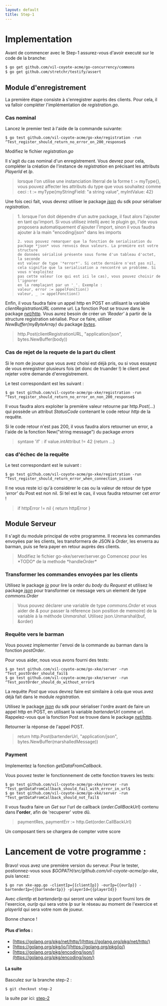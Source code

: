 ```yaml
---
layout: default
title: Step-1
---
```


# Implementation

Avant de commencer avec le Step-1 assurez-vous d'avoir executé sur le code de la branche:

```sh
$ go get github.com/vil-coyote-acme/go-concurrency/commons
$ go get github.com/stretchr/testify/assert
```

## Module d'enregistrement

La première étape consiste à s'enregistrer auprès des clients. Pour cela, il va falloir compléter l'implémentation de *registration.go*.

### Cas nominal

Lancez le premier test à l'aide de la commande suivante:

```
$ go test github.com/vil-coyote-acme/go-xke/registration -run ^Test_register_should_return_no_error_on_200_response$
```

Modifiez le fichier *registration.go*

Il s'agit du cas nominal d'un enregistrement. Vous devrez pour cela, compléter la création de l'instance de *registration* en précisant les attributs *PlayerId* et *Ip*.

<blockquote class = 'help' markdown="1">
    lorsque l'on utilise une instanciation literral de la forme t := myType{},
    vous pouvez affecter les attributs du type que vous souhaitez comme ceci : 
    t := myType{myStringField: "a string value", myIntValue: 42}
</blockquote>

Une fois ceci fait, vous devrez utiliser le package [*json*](https://golang.org/pkg/encoding/json/) du sdk pour sérialiser *registration*.

<blockquote class = 'help' markdown="1">    
    1. lorsque l'on doit dépendre d'un autre package, il faut alors 
    l'ajouter en tant qu'import. Si vous utilisez intellij avec le plugin go,
    l'ide vous proposera automatiquement d'ajouter l'import, sinon 
    il vous faudra ajouter à la main "encoding/json" dans les imports
   
    2. vous pouvez remarquer que la fonction de serialisation du 
    package *json* vous renvois deux valeurs. La première est votre structure
    de données sérialisé présente sous forme d'un tableau d'octet, la seconde
    est valeur de type '*error*'. Si cette dernière n'est pas nil, 
    cela signifie que la serialisation a rencontré un problème. Si vous n'exploitez
    pas cette valeur (ce qui est ici le cas), vous pouvez choisir de l'ignorer
    en la remplaçant par un '_'. Exemple :
    valeur, error := appelFonction()
    valeur, _ := appelFonction()
</blockquote>
    
Enfin, il vous faudra faire un appel http en POST en utilisant la variable *clientRegistrationURL* comme url. La fonction Post se trouve
dans le package [*net/http*](https://golang.org/pkg/net/http/).  Vous aurez besoin de créer un *'Reader'* à partir de la structure 
registration sérialisé. Pour ce faire, utiliser *NewBuffer(myByteArray)* du package [*bytes*](https://golang.org/pkg/bytes/).

<blockquote class = 'help' markdown="1">
    http.Post(clientRegistrationURL, "application/json", bytes.NewBuffer(body))
</blockquote>

### Cas de rejet de la requete de la part du client

Si le nom de joueur que vous avez choisi est déjà pris, ou si vous essayez de vous enregistrer plusieurs fois 
(et donc de truander !) le client peut rejeter votre demande d'enregistrement.

Le test correspondant est les suivant :

```
$ go test github.com/vil-coyote-acme/go-xke/registration -run ^Test_register_should_return_no_error_on_non_200_response$
``` 

Il vous faudra alors exploiter la première valeur retourne par http.Post(...) qui possède un attribut *StatusCode*
contenant le code retour *http* de la requête. 

Si le code retour n'est pas 200, il vous faudra alors retourner un error, a l'aide de la fonction New("string message")
du package *errors*

<blockquote class = 'help' markdown="1">
     syntaxe 'if' : if value.intAttribut != 42 {return ...}
</blockquote>

### cas d'échec de la requête 

Le test correspondant est le suivant :

```
$ go test github.com/vil-coyote-acme/go-xke/registration -run ^Test_register_should_return_error_when_connection_issue$
```

Il ne vous reste ici qu'à considérer le cas ou la valeur de retour de type *'error'* du Post est non nil. Si tel est le cas, il vous faudra retourner cet *error* !

<blockquote class = 'help' markdown="1">

if httpError != nil {
        return httpError
    }
</blockquote>
 

## Module Serveur

Il s'agit du module principal de votre programme. Il recevra les commandes envoyées par les clients, les transformera de JSON à *Order*, les enverra au
barman, puis se fera payer en retour auprès des clients. 

<blockquote class = 'help' markdown="1">
Modifiez le fichier go-xke/server/server.go
Comencez pour les  *TODO* de la methode *handleOrder*
</blockquote>

### Transformer les commandes envoyées par les clients

Utilisez le package [*io*](https://golang.org/pkg/io/) pour lire la *order* du *body* du *Request*
et utilisez le package [*json*](https://golang.org/pkg/encoding/json/) pour transformer ce message vers un element de type *commons.Order*

<blockquote class = 'help' markdown="1">

Vous pouvez déclarer une variable de type *commons.Order* et vous aider de *&* pour passer la réference (son position de memoire) de la variable
à la méthode *Unmarshal*. 
Utilisez json.Unmarshal(buf, &order)

</blockquote>

### Requête vers le barman

Vous pouvez implementer l'envoi de la commande au barman dans la fonction *postOrder*.

Pour vous aider, nous vous avons fourni des tests:

```
$ go test github.com/vil-coyote-acme/go-xke/server -run ^Test_postOrder_should_fail$
$ go test github.com/vil-coyote-acme/go-xke/server -run ^Test_postOrder_should_do_without_error$
````

La requête *Post* que vous devrez faire est similaire à cela que vous avez déjà fait dans le module *registration*.

Utilisez le package [*json*](https://golang.org/pkg/encoding/json/) du sdk pour sérialiser l'ordre avant de
faire un appel http en POST, en utilisant la variable *bartenderUrl* comme url. Rappelez-vous que la fonction Post se trouve
dans le package [*net/http*](https://golang.org/pkg/net/http/).

Retourner la réponse de l'appel POST.

<blockquote class = 'help' markdown="1">

return http.Post(bartenderUrl, "application/json", bytes.NewBuffer(marshalledMessage))

</blockquote>

### Payment

Implementez la fonction *getDataFromCallback*.

Vous pouvez tester le fonctionnement de cette fonction travers les tests:

```
$ go test github.com/vil-coyote-acme/go-xke/server -run ^Test_getDataFromCallback_should_fail_with_error_in_url$
$ go test github.com/vil-coyote-acme/go-xke/server -run ^Test_getDataFromCallback_should_not_fail$
```

 Il vous faudra faire un *Get* sur l'url de callback (*order.CallBackUrl*) contenu dans **l'order**, afin de 'recuperer'
votre dû.

<blockquote class = 'help' markdown="1">

paymentRes, paymentErr := http.Get(order.CallBackUrl)

</blockquote>

 Un composant tiers se chargera de compter votre score

# Lancement de votre programme :

Bravo! 
vous avez une première version du serveur. Pour le tester, postionnez-vous sous *$GOPATH/src/github.com/vil-coyote-acme/go-xke*, puis lancez: 

```
$ go run xke-app.go -clientIp={{clientIp}} -ourIp={{ourIp}} -bartenderIp={{bartenderIp}} -playerId={{playerId}}
```

Avec *clientIp* et *bartenderIp* qui seront une valeur ip:port fourni lors de l'exercice, *ourIp* qui sera votre *Ip* sur le réseau au moment de l'exercice et *playerId* qui sera votre nom de joueur.

Bonne chance !

#### Plus d’infos :
- [https://golang.org/pkg/net/http/](https://golang.org/pkg/net/http/)
- [https://golang.org/pkg/io/](https://golang.org/pkg/io/)
- [https://golang.org/pkg/encoding/json/](https://golang.org/pkg/encoding/json/)
 
#### La suite

Basculez sur la branche step-2 :

```
$ git checkout step-2
```

la suite par ici: [step-2](step-2) 

